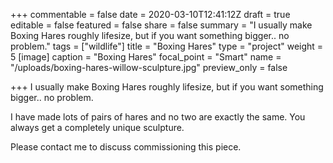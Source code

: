 +++
commentable = false
date = 2020-03-10T12:41:12Z
draft = true
editable = false
featured = false
share = false
summary = "I usually make Boxing Hares roughly lifesize, but if you want something bigger.. no problem."
tags = ["wildlife"]
title = "Boxing Hares"
type = "project"
weight = 5
[image]
caption = "Boxing Hares"
focal_point = "Smart"
name = "/uploads/boxing-hares-willow-sculpture.jpg"
preview_only = false

+++
I usually make Boxing Hares roughly lifesize, but if you want something bigger.. no problem.

I have made lots of pairs of hares and no two are exactly the same. You always get a completely unique sculpture.

Please contact me to discuss commissioning this piece.